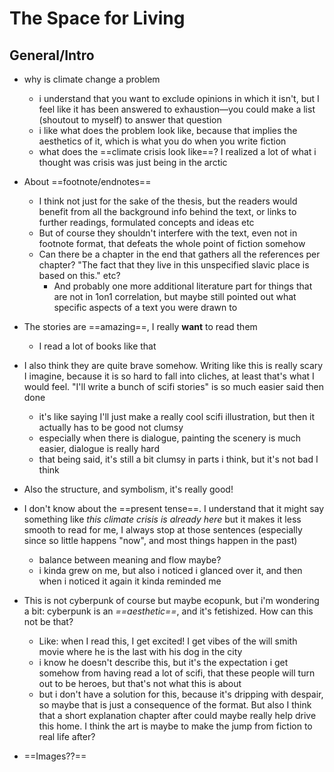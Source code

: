 # The Space for Living



## General/Intro

- why is climate change a problem
  - i understand that you want to exclude opinions in which it isn't, but I feel like it has been answered to exhaustion—you could make a list (shoutout to myself) to answer that question
  - i like what does the problem look like, because that implies the aesthetics of it, which is what you do when you write fiction
  - what does the ==climate crisis look like==? I realized a lot of what i thought was crisis was just being in the arctic
- About ==footnote/endnotes==
  - I think not just for the sake of the thesis, but the readers would benefit from all the background info behind the text, or links to further readings, formulated concepts and ideas etc
  - But of course they shouldn't interfere with the text, even not in footnote format, that defeats the whole point of fiction somehow
  - Can there be a chapter in the end that gathers all the references per chapter? "The fact that they live in this unspecified slavic place is based on this." etc?
    - And probably one more additional literature part for things that are not in 1on1 correlation, but maybe still pointed out what specific aspects of a text you were drawn to



- The stories are ==amazing==, I really **want** to read them
  - I read a lot of books like that
- I also think they are quite brave somehow. Writing like this is really scary I imagine, because it is so hard to fall into cliches, at least that's what I would feel. "I'll write a bunch of scifi stories" is so much easier said then done
  - it's like saying I'll just make a really cool scifi illustration, but then it actually has to be good not clumsy
  - especially when there is dialogue, painting the scenery is much easier, dialogue is really hard
  - that being said, it's still a bit clumsy in parts i think, but it's not bad I think
- Also the structure, and symbolism, it's really good!
- I don't know about the ==present tense==. I understand that it might say something like *this climate crisis is already here* but it makes it less smooth to read for me, I always stop at those sentences (especially since so little happens "now", and most things happen in the past)
  - balance between meaning and flow maybe?
  - i kinda grew on me, but also i noticed i glanced over it, and then when i noticed it again it kinda reminded me
- This is not cyberpunk of course but maybe ecopunk, but i'm wondering a bit: cyberpunk is an *==aesthetic==*, and it's fetishized. How can this not be that?
  - Like: when I read this, I get excited! I get vibes of the will smith movie where he is the last with his dog in the city
  - i know he doesn't describe this, but it's the expectation i get somehow from having read a lot of scifi, that these people will turn out to be heroes, but that's not what this is about
  - but i don't have a solution for this, because it's dripping with despair, so maybe that is just a consequence of the format. But also I think that a short explanation chapter after could maybe really help drive this home. I think the art is maybe to make the jump from fiction to real life after?

- ==Images??==



